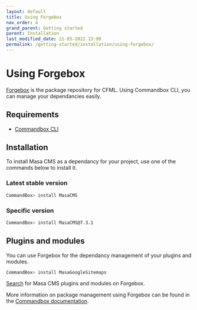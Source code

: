 ```yaml
---
layout: default
title: Using Forgebox
nav_order: 4
grand_parent: Getting started
parent: Installation
last_modified_date: 21-03-2022 13:00
permalink: /getting-started/installation/using-forgebox/
---
```


# Using Forgebox

[Forgebox](https://www.forgebox.io/) is the package repository for CFML. Using Commandbox CLI, you can manage your dependancies easily.

## Requirements
- [Commandbox CLI](https://www.ortussolutions.com/products/commandbox)

## Installation

To install Masa CMS as a dependancy for your project, use one of the commands below to install it.

### Latest stable version

``` bash
CommandBox> install MasaCMS
```

### Specific version

``` bash
CommandBox> install MasaCMS@7.3.1
```

## Plugins and modules

You can use Forgebox for the dependancy management of your plugins and modules.

``` bash
CommandBox> install MasaGoogleSitemaps
```

[Search](https://www.forgebox.io/?search=Masa+cms) for Masa CMS plugins and modules on Forgebox.

More information on package management using Forgebox can be found in the [Commandbox documentation](https://commandbox.ortusbooks.com/package-management/installing-packages).